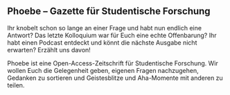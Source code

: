 ## Phoebe – Gazette für Studentische Forschung

Ihr knobelt schon so lange an einer Frage und habt nun endlich eine Antwort? Das letzte Kolloquium war für Euch eine echte Offenbarung? Ihr habt einen Podcast entdeckt und könnt die nächste Ausgabe nicht erwarten? Erzählt uns davon!

Phoebe ist eine Open-Access-Zeitschrift für Studentische Forschung. Wir wollen Euch die Gelegenheit geben, eigenen Fragen nachzugehen, Gedanken zu sortieren und Geistesblitze und Aha-Momente mit anderen zu teilen.
